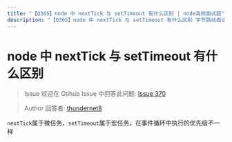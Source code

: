 ```yaml
---
title: "【Q365】node 中 nextTick 与 setTimeout 有什么区别 | node高频面试题"
description: "【Q365】node 中 nextTick 与 setTimeout 有什么区别 字节跳动面试题、阿里腾讯面试题、美团小米面试题。"
---
```


# node 中 nextTick 与 setTimeout 有什么区别

> Issue
> 欢迎在 Gtihub Issue 中回答此问题: [Issue 370](https://github.com/shfshanyue/Daily-Question/issues/370)

> Author
> 回答者: [thundernet8](https://github.com/thundernet8)

`nextTick`属于微任务，`setTimeout`属于宏任务，在事件循环中执行的优先级不一样

